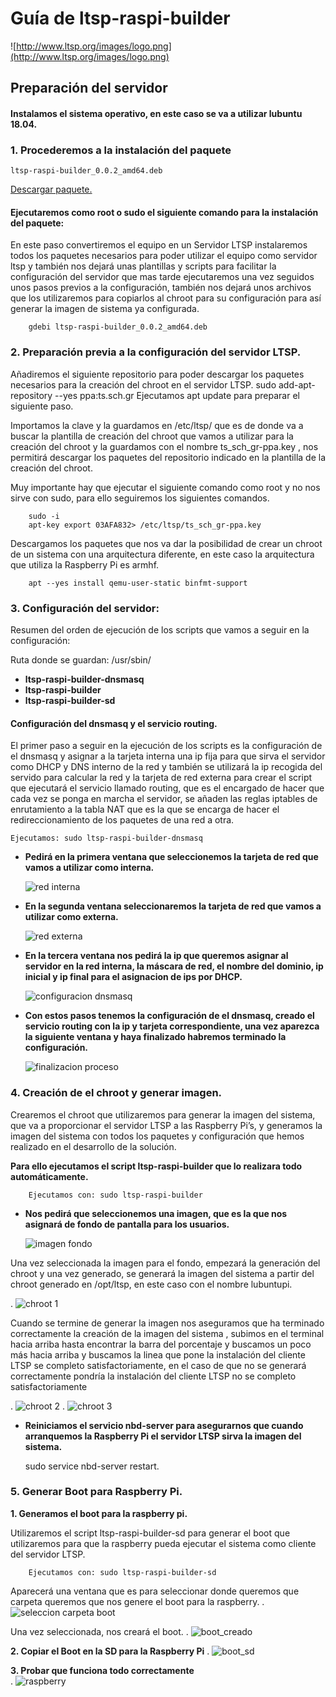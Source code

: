 # Guía de ltsp-raspi-builder

![http://www.ltsp.org/images/logo.png](http://www.ltsp.org/images/logo.png)

## Preparación del servidor

#### Instalamos el sistema operativo, en este caso se va a utilizar lubuntu 18.04.

### 1. Procederemos a la **instalación del paquete** 
	
```
ltsp-raspi-builder_0.0.2_amd64.deb
```
[Descargar paquete.](https://github.com/sanchezasix/ltsp-raspi-builder/raw/master/ltsp-raspi-builder_0.0.2_amd64.deb)
#### Ejecutaremos como root o sudo el siguiente comando para la instalación del paquete:
		
En este paso convertiremos el equipo en un Servidor LTSP instalaremos todos los paquetes necesarios para poder utilizar el equipo como servidor ltsp y también nos dejará unas plantillas y scripts para facilitar la configuración del servidor que mas tarde ejecutaremos una vez seguidos unos pasos previos a la configuración, también nos dejará unos archivos que los utilizaremos para copiarlos al chroot para su configuración para así generar la imagen de sistema ya configurada.

		gdebi ltsp-raspi-builder_0.0.2_amd64.deb

### 2. Preparación previa a la configuración del servidor LTSP.

Añadiremos el siguiente repositorio para poder descargar los paquetes necesarios para la creación del chroot en el servidor LTSP.
		sudo add-apt-repository --yes ppa:ts.sch.gr
		Ejecutamos apt update para preparar el siguiente paso.

Importamos la clave y la guardamos en /etc/ltsp/ que es de donde va a buscar la plantilla de creación del chroot que vamos a utilizar para la creación del chroot y la guardamos con el nombre ts_sch_gr-ppa.key , nos permitirá descargar los paquetes del repositorio indicado en la plantilla de la creación del chroot.

Muy importante hay que ejecutar el siguiente comando como root y no nos sirve con sudo, para ello seguiremos los siguientes comandos.

		sudo -i
		apt-key export 03AFA832> /etc/ltsp/ts_sch_gr-ppa.key

Descargamos los paquetes que nos va dar la posibilidad de crear un chroot de un sistema con una arquitectura diferente, en este caso la arquitectura que utiliza la Raspberry Pi es armhf. 


		apt --yes install qemu-user-static binfmt-support

### 3. Configuración del servidor:


Resumen del orden de ejecución de los scripts que vamos a seguir en la configuración:

Ruta donde se guardan: /usr/sbin/
* **ltsp-raspi-builder-dnsmasq**
* **ltsp-raspi-builder**
* **ltsp-raspi-builder-sd**


#### Configuración del dnsmasq y el servicio routing.

El primer paso a seguir en la ejecución de los scripts es la configuración de el dnsmasq y asignar a la tarjeta interna una ip fija para que sirva el servidor como DHCP y DNS interno de la red y también se utilizará la ip recogida del servido para calcular la red y la tarjeta de red externa para crear el script que ejecutará el servicio llamado routing, que es el encargado de hacer que cada vez se ponga en marcha el servidor, se añaden las reglas iptables de enrutamiento a la tabla NAT que es la que se encarga de hacer el redireccionamiento de los paquetes de una red a otra.


	Ejecutamos: sudo ltsp-raspi-builder-dnsmasq

* **Pedirá en la primera ventana que seleccionemos la tarjeta de red que vamos a utilizar como interna.**

	![red interna](img/red_interna.png)

* **En la segunda ventana seleccionaremos la tarjeta de red que vamos a utilizar como externa.**

	![red externa](img/red_externa.png)

* **En la tercera ventana nos pedirá la ip que queremos asignar al servidor en la red interna, la máscara de red, el nombre del dominio, ip inicial y ip final para el asignacion de ips por DHCP.**

	![configuracion dnsmasq](img/config_dnsmasq.png)

* **Con estos pasos tenemos la configuración de el dnsmasq, creado el servicio routing con la ip y tarjeta correspondiente, una vez aparezca la siguiente ventana y haya finalizado habremos terminado la configuración.**

	![finalizacion proceso](img/finalizacion.png)


### 4. Creación de el chroot y generar imagen.

Crearemos el chroot que utilizaremos para generar la imagen del sistema, que va a proporcionar el servidor LTSP a las Raspberry Pi’s, y generamos la imagen del sistema con todos los paquetes y configuración que hemos realizado en el desarrollo de la solución.

**Para ello ejecutamos el script ltsp-raspi-builder que lo realizara todo automáticamente.**

		Ejecutamos con: sudo ltsp-raspi-builder

* **Nos pedirá que seleccionemos una imagen, que es la que nos asignará de fondo de pantalla para los usuarios.**

	![imagen fondo](img/seleccion_imagen.png)


Una vez seleccionada la imagen para el fondo, empezará la generación del chroot y una vez generado, se generará la imagen del sistema a partir del chroot generado en /opt/ltsp, en este caso con el nombre lubuntupi.

.
	![chroot 1](img/crear_chroot_1.png) 

Cuando se termine de generar la imagen nos aseguramos que ha terminado correctamente la creación de la imagen del sistema , subimos en el terminal hacia arriba hasta encontrar la barra del porcentaje y buscamos un poco más hacia arriba y buscamos la linea que pone la instalación del cliente LTSP se completo satisfactoriamente, en el caso de que no se generará correctamente pondría la instalación del cliente LTSP no se completo satisfactoriamente

.
 	![chroot 2](img/crear_chroot_2.png)
.
	![chroot 3](img/crear_chroot_3.png)



* **Reiniciamos el servicio nbd-server para asegurarnos que cuando arranquemos la Raspberry Pi el servidor LTSP sirva la imagen del sistema.**

	sudo service nbd-server restart.

### 5. Generar Boot para Raspberry Pi.

**1. Generamos el boot para la raspberry pi.**

Utilizaremos el script ltsp-raspi-builder-sd para generar el boot que utilizaremos para que la raspberry pueda ejecutar el sistema como cliente del servidor LTSP.

		Ejecutamos con: sudo ltsp-raspi-builder-sd

Aparecerá una ventana que es para seleccionar donde queremos que carpeta queremos que nos genere el boot para la raspberry.
.
	![seleccion carpeta boot](img/guardar_boot.png)



Una vez seleccionada, nos creará el boot.
.
	![boot_creado](img/directorio_boot.png)


**2. Copiar el Boot en la SD para la Raspberry Pi**
.
	![boot_sd](img/boot_sd.png)



**3. Probar que funciona todo correctamente**	
.
	![raspberry](img/raspberry_funcionando.png)

